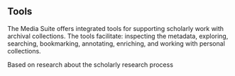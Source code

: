 Tools
---

The Media Suite offers integrated tools for supporting scholarly work with archival collections. The tools facilitate: inspecting the metadata, exploring, searching, bookmarking, annotating, enriching, and working with personal collections.

Based on research about the scholarly research process 